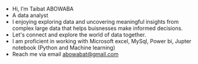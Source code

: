 - Hi, I’m Taibat ABOWABA
- A data analyst
- I enjoying exploring data and uncovering meaningful insights from complex large data that helps buisnesses make informed decisions.
- Let's connect and explore the world of data together.
- I am proficient in working with Microsoft excel, MySql, Power bi, Jupter notebook (Python and Machine learning)
- Reach me via email abowabat@gmail.com

<!---
Adedola52/Adedola52 is a ✨ special ✨ repository because its `README.md` (this file) appears on your GitHub profile.
You can click the Preview link to take a look at your changes.
--->
